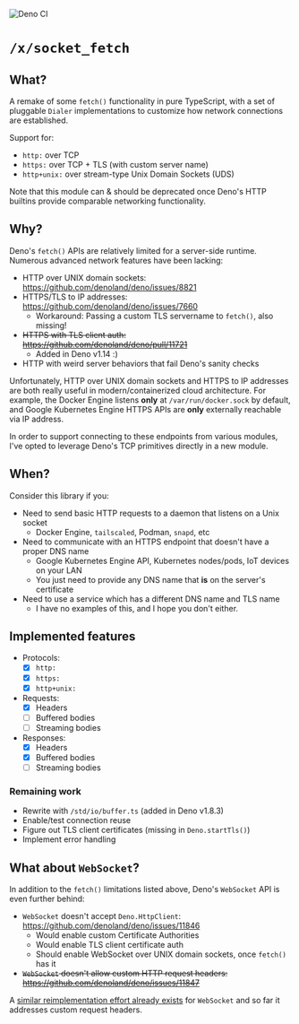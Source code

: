 ![Deno CI](https://github.com/cloudydeno/deno-socket_fetch/workflows/CI/badge.svg?branch=main)

# `/x/socket_fetch`

## What?

A remake of some `fetch()` functionality in pure TypeScript,
with a set of pluggable `Dialer` implementations to customize
how network connections are established.

Support for:
* `http:` over TCP
* `https:` over TCP + TLS (with custom server name)
* `http+unix:` over stream-type Unix Domain Sockets (UDS)

Note that this module can & should be deprecated
once Deno's HTTP builtins provide comparable networking functionality.

## Why?

Deno's `fetch()` APIs are relatively limited for a server-side runtime.
Numerous advanced network features have been lacking:

* HTTP over UNIX domain sockets: https://github.com/denoland/deno/issues/8821
* HTTPS/TLS to IP addresses: https://github.com/denoland/deno/issues/7660
  * Workaround: Passing a custom TLS servername to `fetch()`, also missing!
* ~~HTTPS with TLS client auth: https://github.com/denoland/deno/pull/11721~~
  * Added in Deno v1.14 :)
* HTTP with weird server behaviors that fail Deno's sanity checks

Unfortunately, HTTP over UNIX domain sockets and HTTPS to IP addresses are both
really useful in modern/containerized cloud architecture.
For example, the Docker Engine listens **only** at `/var/run/docker.sock` by default,
and Google Kubernetes Engine HTTPS APIs are **only** externally reachable via IP address.

In order to support connecting to these endpoints from various modules,
I've opted to leverage Deno's TCP primitives directly in a new module.

## When?

Consider this library if you:

* Need to send basic HTTP requests to a daemon that listens on a Unix socket
  * Docker Engine, `tailscaled`, Podman, `snapd`, etc
* Need to communicate with an HTTPS endpoint that doesn't have a proper DNS name
  * Google Kubernetes Engine API, Kubernetes nodes/pods, IoT devices on your LAN
  * You just need to provide any DNS name that **is** on the server's certificate
* Need to use a service which has a different DNS name and TLS name
  * I have no examples of this, and I hope you don't either.

## Implemented features

* Protocols:
  * [x] `http:`
  * [x] `https:`
  * [x] `http+unix:`
* Requests:
  * [x] Headers
  * [ ] Buffered bodies
  * [ ] Streaming bodies
* Responses:
  * [x] Headers
  * [x] Buffered bodies
  * [ ] Streaming bodies

### Remaining work

* Rewrite with `/std/io/buffer.ts` (added in Deno v1.8.3)
* Enable/test connection reuse
* Figure out TLS client certificates (missing in `Deno.startTls()`)
* Implement error handling

## What about `WebSocket`?
In addition to the `fetch()` limitations listed above,
Deno's `WebSocket` API is even further behind:

* `WebSocket` doesn't accept `Deno.HttpClient`: https://github.com/denoland/deno/issues/11846
  * Would enable custom Certificate Authorities
  * Would enable TLS client certificate auth
  * Should enable WebSocket over UNIX domain sockets, once `fetch()` has it
* ~~`WebSocket` doesn't allow custom HTTP request headers: https://github.com/denoland/deno/issues/11847~~

A [similar reimplementation effort already exists](https://deno.land/x/custom_socket/)
for `WebSocket` and so far it addresses custom request headers.
